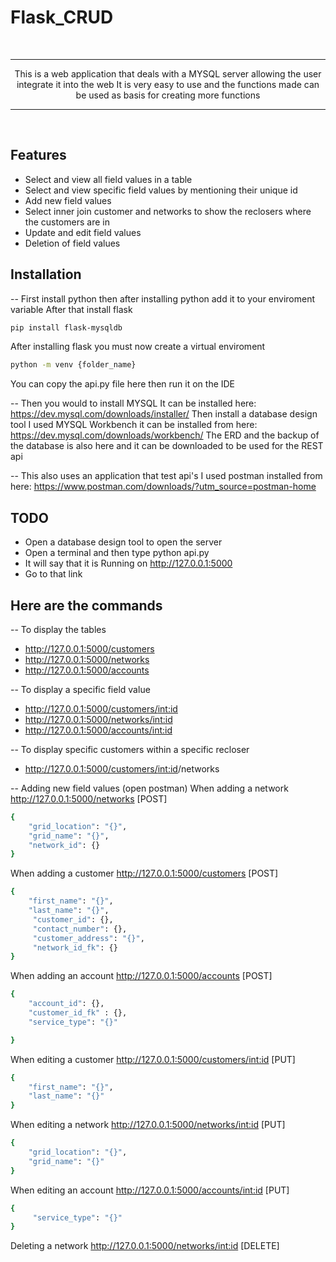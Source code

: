 # Flask_CRUD
<br>
<hr>
<p align="center">
This is a web application that deals with a MYSQL server allowing the user integrate it into the web
  It is very easy to use and the functions made can be used as basis for creating more functions
</p>
<hr>
<br>


## Features
- Select and view all field values in a table 
- Select and view specific field values by mentioning their unique id
- Add new field values
- Select inner join customer and networks to show the reclosers where the customers are in
- Update and edit field values
- Deletion of field values

## Installation 
-- First install python then after installing python add it to your enviroment variable
After that install flask
```bash
pip install flask-mysqldb
```
After installing flask you must now create a virtual enviroment 
```bash
python -m venv {folder_name}
```
You can copy the api.py file here then run it on the IDE

-- Then you would to install MYSQL
It can be installed here:
https://dev.mysql.com/downloads/installer/
Then install a database design tool I used MYSQL Workbench it can be installed from here:
https://dev.mysql.com/downloads/workbench/
The ERD and the backup of the database is also here and it can be downloaded to be used for the REST api

-- This also uses an application that test api's I used postman installed from here:
https://www.postman.com/downloads/?utm_source=postman-home


## TODO
- Open a database design tool to open the server
- Open a terminal and then type python api.py
- It will say that it is Running on http://127.0.0.1:5000
- Go to that link

## Here are the commands 
-- To display the tables
- http://127.0.0.1:5000/customers
- http://127.0.0.1:5000/networks
- http://127.0.0.1:5000/accounts
  
-- To display a specific field value
- http://127.0.0.1:5000/customers/<int:id>
- http://127.0.0.1:5000/networks/<int:id>
- http://127.0.0.1:5000/accounts/<int:id>

-- To display specific customers within a specific recloser
- http://127.0.0.1:5000/customers/<int:id>/networks

-- Adding new field values (open postman) 
When adding a network http://127.0.0.1:5000/networks [POST]
```bash
{
    "grid_location": "{}",
    "grid_name": "{}",
    "network_id": {} 
}
```
When adding a customer http://127.0.0.1:5000/customers [POST]
```bash
{
    "first_name": "{}",
    "last_name": "{}",
     "customer_id": {},
     "contact_number": {},
     "customer_address": "{}",
     "network_id_fk": {}
}
```
When adding an account http://127.0.0.1:5000/accounts [POST]
```bash
{
    "account_id": {},
    "customer_id_fk" : {},
    "service_type": "{}"

}
```
When editing a customer http://127.0.0.1:5000/customers/<int:id> [PUT]
```bash
{
    "first_name": "{}",
    "last_name": "{}"
}
```
When editing a network http://127.0.0.1:5000/networks/<int:id> [PUT]
```bash
{
    "grid_location": "{}",
    "grid_name": "{}"
}
```
When editing an account http://127.0.0.1:5000/accounts/<int:id> [PUT]
```bash
{
     "service_type": "{}"
}
```
Deleting a network http://127.0.0.1:5000/networks/<int:id> [DELETE]



